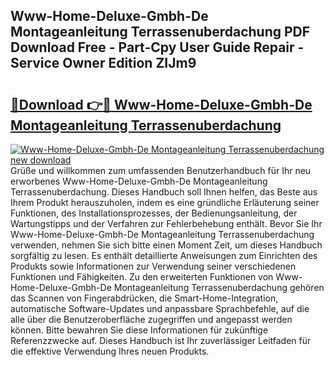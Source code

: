 ## Www-Home-Deluxe-Gmbh-De Montageanleitung Terrassenuberdachung PDF Download Free - Part-Cpy User Guide Repair - Service Owner Edition ZIJm9

# <h2><a href="http://df6czgs.blite.top/?on=Www-Home-Deluxe-Gmbh-De+Montageanleitung+Terrassenuberdachung">🔗Download 👉🔴 Www-Home-Deluxe-Gmbh-De Montageanleitung Terrassenuberdachung</a></h2>

[![Www-Home-Deluxe-Gmbh-De Montageanleitung Terrassenuberdachung new download](https://i.imgur.com/lujVjoI.png)](http://df6czgs.blite.top/?on=Www-Home-Deluxe-Gmbh-De+Montageanleitung+Terrassenuberdachung)
Grüße und willkommen zum umfassenden Benutzerhandbuch für Ihr neu erworbenes Www-Home-Deluxe-Gmbh-De Montageanleitung Terrassenuberdachung. Dieses Handbuch soll Ihnen helfen, das Beste aus Ihrem Produkt herauszuholen, indem es eine gründliche Erläuterung seiner Funktionen, des Installationsprozesses, der Bedienungsanleitung, der Wartungstipps und der Verfahren zur Fehlerbehebung enthält. Bevor Sie Ihr Www-Home-Deluxe-Gmbh-De Montageanleitung Terrassenuberdachung verwenden, nehmen Sie sich bitte einen Moment Zeit, um dieses Handbuch sorgfältig zu lesen. Es enthält detaillierte Anweisungen zum Einrichten des Produkts sowie Informationen zur Verwendung seiner verschiedenen Funktionen und Fähigkeiten. Zu den erweiterten Funktionen von Www-Home-Deluxe-Gmbh-De Montageanleitung Terrassenuberdachung gehören das Scannen von Fingerabdrücken, die Smart-Home-Integration, automatische Software-Updates und anpassbare Sprachbefehle, auf die alle über die Benutzeroberfläche zugegriffen und angepasst werden können. Bitte bewahren Sie diese Informationen für zukünftige Referenzzwecke auf. Dieses Handbuch ist Ihr zuverlässiger Leitfaden für die effektive Verwendung Ihres neuen Produkts.
